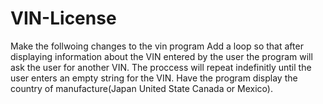 # VIN-License
Make the follwoing changes to the vin program
Add a loop so that after displaying information about the VIN entered by the user the program will ask the user for another VIN. The proccess
will repeat indefinitly until the user enters an empty string for the VIN.
Have the program display the country of manufacture(Japan United State Canada or Mexico).
